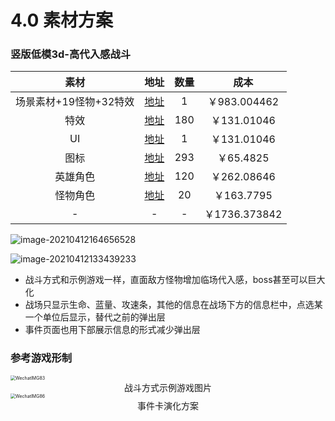 # 4.0 素材方案

### 竖版低模3d-高代入感战斗

|          素材          |                             地址                             | 数量 |     成本      |
| :--------------------: | :----------------------------------------------------------: | :--: | :-----------: |
| 场景素材+19怪物+32特效 | <a href="https://assetstore.unity.com/packages/2d/gui/gui-kit-dark-geo-71323">地址</a> |  1   | ￥983.004462  |
|          特效          | <a href="https://assetstore.unity.com/packages/vfx/particles/polygon-particle-fx-low-poly-3d-art-by-synty-168372">地址</a> | 180  |  ￥131.01046  |
|           UI           | <a href="https://assetstore.unity.com/packages/2d/gui/gui-kit-dark-geo-71323">地址</a> |  1   |  ￥131.01046  |
|          图标          | <a href="https://assetstore.unity.com/packages/2d/gui/icons/styled-skill-icons2-155246">地址</a> | 293  |   ￥65.4825   |
|        英雄角色        | <a href="https://assetstore.unity.com/packages/3d/characters/humanoids/fantasy/polygon-modular-fantasy-hero-characters-low-poly-3d-art-by-synty-143468">地址</a> | 120  |  ￥262.08646  |
|        怪物角色        | <a href="https://assetstore.unity.com/packages/3d/characters/humanoids/fantasy/polygon-fantasy-rivals-low-poly-3d-art-by-synty-118399">地址</a> |  20  |  ￥163.7795   |
|           -            |                              -                               |  -   | ￥1736.373842 |

![image-20210412164656528](https://tva1.sinaimg.cn/large/008eGmZEly1gph22atso1j30cy0dnjtq.jpg)



![image-20210412133439233](https://tva1.sinaimg.cn/large/008eGmZEly1gpgwi9m5t0j31060u0qpv.jpg)

- 战斗方式和示例游戏一样，直面敌方怪物增加临场代入感，boss甚至可以巨大化
- 战场只显示生命、蓝量、攻速条，其他的信息在战场下方的信息栏中，点选某一个单位后显示，替代之前的弹出层
- 事件页面也用下部展示信息的形式减少弹出层

### 参考游戏形制

<img src="/Users/maojupao/Desktop/008eGmZEly1gpdi8x3l9oj30u01sx1l4.png" alt="WechatIMG83" style="zoom:50%;" />

<center>战斗方式示例游戏图片</center>

<img src="https://tva1.sinaimg.cn/large/008eGmZEly1gpgqsig9opj30u01sx1l5.jpg" alt="WechatIMG86" style="zoom:50%;" />

<center>事件卡演化方案</center>